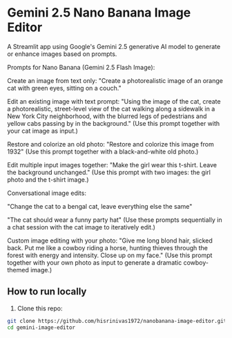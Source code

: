 # Gemini 2.5 Nano Banana Image Editor

A Streamlit app using Google's Gemini 2.5 generative AI model to generate or enhance images based on prompts.

Prompts for Nano Banana (Gemini 2.5 Flash Image):

Create an image from text only:
"Create a photorealistic image of an orange cat with green eyes, sitting on a couch."

Edit an existing image with text prompt:
"Using the image of the cat, create a photorealistic, street-level view of the cat walking along a sidewalk in a New York City neighborhood, with the blurred legs of pedestrians and yellow cabs passing by in the background."
(Use this prompt together with your cat image as input.)

Restore and colorize an old photo:
"Restore and colorize this image from 1932"
(Use this prompt together with a black-and-white old photo.)

Edit multiple input images together:
"Make the girl wear this t-shirt. Leave the background unchanged."
(Use this prompt with two images: the girl photo and the t-shirt image.)

Conversational image edits:

"Change the cat to a bengal cat, leave everything else the same"

"The cat should wear a funny party hat"
(Use these prompts sequentially in a chat session with the cat image to iteratively edit.)

Custom image editing with your photo:
"Give me long blond hair, slicked back. Put me like a cowboy riding a horse, hunting thieves through the forest with energy and intensity. Close up on my face."
(Use this prompt together with your own photo as input to generate a dramatic cowboy-themed image.)

## How to run locally

1. Clone this repo:

```bash
git clone https://github.com/hisrinivas1972/nanobanana-image-editor.git
cd gemini-image-editor
